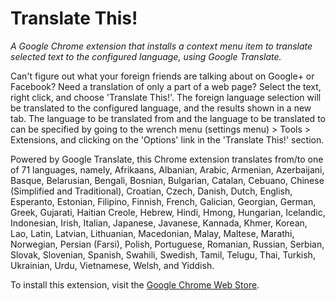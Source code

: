 # Translate This!

*A Google Chrome extension that installs a context menu item to translate
selected text to the configured language, using Google Translate.*

Can't figure out what your foreign friends are talking about on Google+ or
Facebook? Need a translation of only a part of a web page? Select the text,
right click, and choose 'Translate This!'. The foreign language selection will
be translated to the configured language, and the results shown in a new tab.
The language to be translated from and the language to be translated to can be
specified by going to the wrench menu (settings menu) > Tools > Extensions, and
clicking on the 'Options' link in the 'Translate This!' section.

Powered by Google Translate, this Chrome extension translates from/to one of 71
languages, namely, Afrikaans, Albanian, Arabic, Armenian, Azerbaijani, Basque,
Belarusian, Bengali, Bosnian, Bulgarian, Catalan, Cebuano, Chinese (Simplified
and Traditional), Croatian, Czech, Danish, Dutch, English, Esperanto, Estonian,
Filipino, Finnish, French, Galician, Georgian, German, Greek, Gujarati, Haitian
Creole, Hebrew, Hindi, Hmong, Hungarian, Icelandic, Indonesian, Irish, Italian,
Japanese, Javanese, Kannada, Khmer, Korean, Lao, Latin, Latvian, Lithuanian,
Macedonian, Malay, Maltese, Marathi, Norwegian, Persian (Farsi), Polish,
Portuguese, Romanian, Russian, Serbian, Slovak, Slovenian, Spanish, Swahili,
Swedish, Tamil, Telugu, Thai, Turkish, Ukrainian, Urdu, Vietnamese, Welsh, and
Yiddish.

To install this extension, visit the [Google Chrome Web
Store](https://chrome.google.com/webstore/detail/translate-this/bohaeepgdechbpphaodjkjghdeajomaa).

